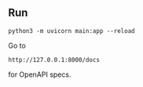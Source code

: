 ## Run

```
python3 -m uvicorn main:app --reload
```

Go to 
```
http://127.0.0.1:8000/docs
```
for OpenAPI specs.